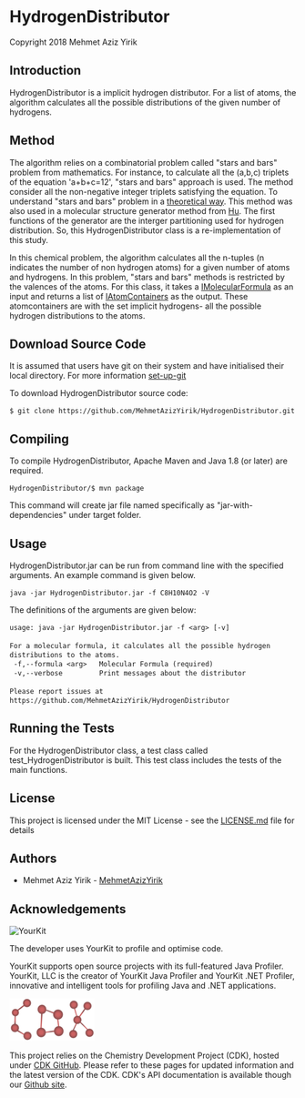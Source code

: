 # HydrogenDistributor

Copyright 2018 Mehmet Aziz Yirik

## Introduction

HydrogenDistributor is a implicit hydrogen distributor. For a list of atoms, the algorithm calculates all the possible distributions of the given number of hydrogens.

## Method 

The algorithm relies on a combinatorial problem called "stars and bars" problem from mathematics. For instance, to calculate all the (a,b,c) triplets of the equation 'a+b+c=12', "stars and bars" approach is used. The method consider all the non-negative integer triplets satisfying the equation. To understand "stars and bars" problem in a [theoretical way](https://en.wikipedia.org/wiki/Stars_and_bars_(combinatorics)). This method was also used in a molecular structure generator method from [Hu](https://pdf.sciencedirectassets.com/271374/1-s2.0-S0003267000X08070/1-s2.0-0003267094900442/main.pdf?x-amz-security-token=AgoJb3JpZ2luX2VjEAAaCXVzLWVhc3QtMSJHMEUCIQDl8q1ycXRbO2IyDneMCFX4LV4OO%2BClZ7tv8junYCL23AIgBGYWaps8KBAcmZuNMBW2ee6edTc%2BxR6%2BNXrHv5jz2t4q4wMIuf%2F%2F%2F%2F%2F%2F%2F%2F%2F%2FARACGgwwNTkwMDM1NDY4NjUiDBK5uzoacE3Q5%2BmsXiq3AyMmvHAi10xHqn5rbQ33LkAfIgPgle4XwfHjlSwymodbOCXIjo0Bno3LaSw9GAnfxIEmOVxmY3gbEimuaozTlfUAa880ihp4uyzffPZPGGgK5xiwGGDWn1ZrlDUYd79Aswas5Yn1KUDJ0n115ygypTaN5IHwWV%2Fq2nZgRVJrdYQ16%2FBouDxg7ys%2BViKkRIiNG9msSQ8yEvN%2Flrtf%2FbIhjBWRhxQgT6IOz4tTJS8tyk4FDKy8V5QOxWnB69eTFvu1vK9QvT5qEAoxxG2CgD%2F8mjVCUHi1XjAq33ZBzej2dryayJ4HQm9heclkdjai8llXODTCixLME4nHKSdBh1UDeX74jXpH4Btg6IZNq9TF14s3UjlC%2Bsh3JaZZwUEib5E7CEiXx8pQK91Kb%2FUHi7ziWQmDWKGCIujaoXqtoPerup%2Bv5UGoON67u1hNQ7qJ4k%2FtSRvRfXIc6tMqUp4ojMX9qOlxgHWuIzS7mwdXOGiYt4eHi8gliMhno0Fxni0%2FbV4hPBih34DVHtSGqCL5Nf4jYbRF7EZajZRSAJCo9OKzV1GBsr5cbZxfs1t2mrPz%2FX1V4cO8VoAqoUQwg7%2BR5QU6tAHEyyAeZ7oAMC2o0c8SF0jQOpyLsC7sd5gmdd1jBWgB0EDdmbtnlxlzIisXGJfg9PKGpZ8037Wj03LUvlqUcKcJorkujGjihJZYXHwk8fDp37wGCVin2yq%2BjEKCdqNsDdao98wCWkD66nNflQXw5LDr%2Bfb4qkATqm9Udvpz2ZPGTt6WHR7GbHp81M2VN3t77qBj8BJQ3ustULN4vghbxrvNzPbNxKLXl5VjQltpgFANDZdRXik%3D&AWSAccessKeyId=ASIAQ3PHCVTYQJFJ2PVP&Expires=1554280023&Signature=0WMc3UK%2BBICT1K9j8XJ8ig06N7I%3D&hash=183390ec495f34f9b5d624bac26a6eede9b655198dd38b680b658686585bc2da&host=68042c943591013ac2b2430a89b270f6af2c76d8dfd086a07176afe7c76c2c61&pii=0003267094900442&tid=spdf-75ef6d00-1d91-4202-b4b7-54f8716d4059&sid=31484c054d428749d369cf035fcbd73b6670gxrqb&type=client). The first functions of the generator are the interger partitioning used for hydrogen distribution. So, this HydrogenDistributor class is a re-implementation of this study. 

In this chemical problem, the algorithm calculates all the n-tuples (n indicates the number of non hydrogen atoms) for a given number of atoms and hydrogens. In this problem, "stars and bars" methods is restricted by the valences of the atoms. For this class, it takes a [IMolecularFormula](http://cdk.github.io/cdk/2.2/docs/api/org/openscience/cdk/interfaces/IMolecularFormula.html) as an input and returns a list of [IAtomContainers](http://cdk.github.io/cdk/2.2/docs/api/org/openscience/cdk/interfaces/IAtomContainer.html) as the output. These atomcontainers are with the set implicit hydrogens- all the possible hydrogen distributions to the atoms.

## Download Source Code

It is assumed that users have git on their system and have initialised their local directory. For more information [set-up-git](https://help.github.com/articles/set-up-git/ )

To download HydrogenDistributor source code:

```
$ git clone https://github.com/MehmetAzizYirik/HydrogenDistributor.git
```
## Compiling

To compile HydrogenDistributor, Apache Maven and Java 1.8 (or later) are required.
```
HydrogenDistributor/$ mvn package
```
This command will create jar file named specifically as "jar-with-dependencies" under target folder.

## Usage

HydrogenDistributor.jar can be run from command line with the specified arguments. An example command is given below.

```
java -jar HydrogenDistributor.jar -f C8H10N4O2 -V
```

The definitions of the arguments are given below:

```
usage: java -jar HydrogenDistributor.jar -f <arg> [-v]

For a molecular formula, it calculates all the possible hydrogen
distributions to the atoms.
 -f,--formula <arg>   Molecular Formula (required)
 -v,--verbose         Print messages about the distributor

Please report issues at
https://github.com/MehmetAzizYirik/HydrogenDistributor

```

## Running the Tests

For the HydrogenDistributor class, a test class called test_HydrogenDistributor is built. This test class includes the tests of the main functions. 

## License
This project is licensed under the MIT License - see the [LICENSE.md](https://github.com/MehmetAzizYirik/HydrogenDistributor/blob/master/LICENSE) file for details

## Authors

 - Mehmet Aziz Yirik - [MehmetAzizYirik](https://github.com/MehmetAzizYirik)
 
## Acknowledgements
![YourKit](https://camo.githubusercontent.com/97fa03cac759a772255b93c64ab1c9f76a103681/68747470733a2f2f7777772e796f75726b69742e636f6d2f696d616765732f796b6c6f676f2e706e67)

The developer uses YourKit to profile and optimise code.

YourKit supports open source projects with its full-featured Java Profiler. YourKit, LLC is the creator of YourKit Java Profiler and YourKit .NET Profiler, innovative and intelligent tools for profiling Java and .NET applications.

![cdk](https://github.com/MehmetAzizYirik/HMD/blob/master/cdk.png)

This project relies on the Chemistry Development Project (CDK), hosted under [CDK GitHub](http://cdk.github.io/). Please refer to these pages for updated information and the latest version of the CDK. CDK's API documentation is available though our [Github site](http://cdk.github.io/cdk/).


